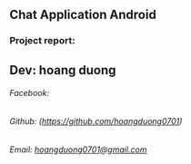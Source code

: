 ## Chat Application Android

### Project report:



## Dev: hoang duong
###### Facebook: 
###### Github: (https://github.com/hoangduong0701)
###### Email: hoangduong0701@gmail.com
